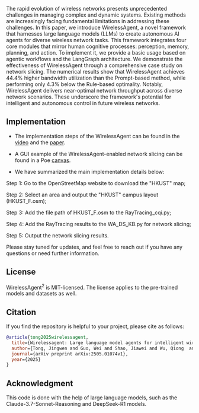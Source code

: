 The rapid evolution of wireless networks presents unprecedented challenges in managing complex and dynamic systems. Existing methods are increasingly facing fundamental limitations in addressing these challenges. In this paper, we introduce WirelessAgent, a novel framework that harnesses large language models (LLMs) to create autonomous AI agents for diverse wireless network tasks. This framework integrates four core modules that mirror human cognitive processes: perception, memory, planning, and action. To implement it, we provide a basic usage based on agentic workflows and the LangGraph architecture. We demonstrate the effectiveness of WirelessAgent through a comprehensive case study on network slicing. The numerical results show that WirelessAgent achieves 44.4% higher bandwidth utilization than the Prompt-based method, while performing only $4.3\%$ below the Rule-based optimality. Notably, WirelessAgent delivers near-optimal network throughput across diverse network scenarios. These underscore the framework's potential for intelligent and autonomous control in future wireless networks.


## Implementation 

- The implementation steps of the WirelessAgent can be found in the [video](https://youtu.be/4fqADkT_XMc) and the [paper](https://arxiv.org/pdf/2505.01074).

- A GUI example of the WirelessAgent-enabled network slicing can be found in a Poe [canvas](https://poe.com/WirelessAgent-EN02).

-  We have summarized the main implementation details below:


Step 1: Go to the OpenStreetMap website to download the "HKUST" map;

Step 2: Select an area and output the "HKUST" campus layout (HKUST_F.osm);

Step 3: Add the file path of HKUST_F.osm to the RayTracing_cqi.py;

Step 4: Add the RayTracing results to the WA_DS_KB.py for network slicing;

Step 5: Output the network slicing results.


Please stay tuned for updates, and feel free to reach out if you have any questions or need further information.


## License

WirelessAgent<sup>2</sup> is MIT-licensed. The license applies to the pre-trained models and datasets as well.

## Citation

If you find the repository is helpful to your project, please cite as follows:

```bibtex
@article{tong2025wirelessagent,
  title={Wirelessagent: Large language model agents for intelligent wireless networks},
  author={Tong, Jingwen and Guo, Wei and Shao, Jiawei and Wu, Qiong  and Li, Zijian and Lin, Zehong and Zhang, Jun},
  journal={arXiv preprint arXiv:2505.01074v1},
  year={2025}
}
```

## Acknowledgment

This code is done with the help of large language models, such as the Claude-3.7-Sonnet-Reasoning and DeepSeek-R1 models.

